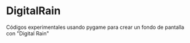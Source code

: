 # DigitalRain
 Códigos experimentales usando pygame para crear un fondo de pantalla con "Digital Rain"
